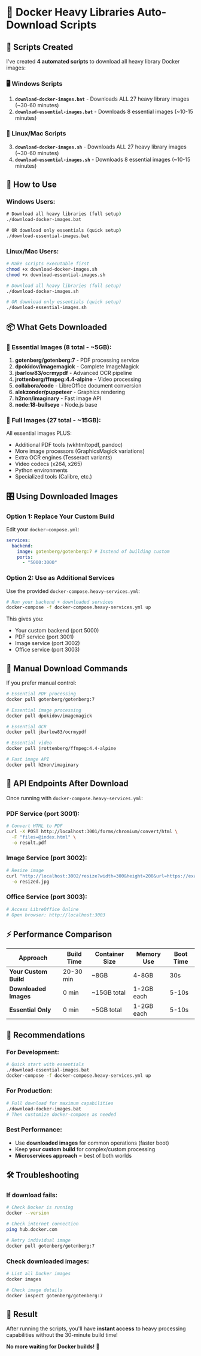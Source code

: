 # 🚀 Docker Heavy Libraries Auto-Download Scripts

## 📁 Scripts Created

I've created **4 automated scripts** to download all heavy library Docker images:

### 🖥️ Windows Scripts

1. **`download-docker-images.bat`** - Downloads ALL 27 heavy library images (~30-60 minutes)
2. **`download-essential-images.bat`** - Downloads 8 essential images (~10-15 minutes)

### 🐧 Linux/Mac Scripts

3. **`download-docker-images.sh`** - Downloads ALL 27 heavy library images (~30-60 minutes)
4. **`download-essential-images.sh`** - Downloads 8 essential images (~10-15 minutes)

## 🚀 How to Use

### Windows Users:

```cmd
# Download all heavy libraries (full setup)
./download-docker-images.bat

# OR download only essentials (quick setup)
./download-essential-images.bat
```

### Linux/Mac Users:

```bash
# Make scripts executable first
chmod +x download-docker-images.sh
chmod +x download-essential-images.sh

# Download all heavy libraries (full setup)
./download-docker-images.sh

# OR download only essentials (quick setup)
./download-essential-images.sh
```

## 📦 What Gets Downloaded

### 🎯 Essential Images (8 total - ~5GB):

1. **gotenberg/gotenberg:7** - PDF processing service
2. **dpokidov/imagemagick** - Complete ImageMagick
3. **jbarlow83/ocrmypdf** - Advanced OCR pipeline
4. **jrottenberg/ffmpeg:4.4-alpine** - Video processing
5. **collabora/code** - LibreOffice document conversion
6. **alekzonder/puppeteer** - Graphics rendering
7. **h2non/imaginary** - Fast image API
8. **node:18-bullseye** - Node.js base

### 🎯 Full Images (27 total - ~15GB):

All essential images PLUS:

- Additional PDF tools (wkhtmltopdf, pandoc)
- More image processors (GraphicsMagick variations)
- Extra OCR engines (Tesseract variants)
- Video codecs (x264, x265)
- Python environments
- Specialized tools (Calibre, etc.)

## 🎛️ Using Downloaded Images

### Option 1: Replace Your Custom Build

Edit your `docker-compose.yml`:

```yaml
services:
  backend:
    image: gotenberg/gotenberg:7 # Instead of building custom
    ports:
      - "5000:3000"
```

### Option 2: Use as Additional Services

Use the provided `docker-compose.heavy-services.yml`:

```bash
# Run your backend + downloaded services
docker-compose -f docker-compose.heavy-services.yml up
```

This gives you:

- Your custom backend (port 5000)
- PDF service (port 3001)
- Image service (port 3002)
- Office service (port 3003)

## 🔧 Manual Download Commands

If you prefer manual control:

```bash
# Essential PDF processing
docker pull gotenberg/gotenberg:7

# Essential image processing
docker pull dpokidov/imagemagick

# Essential OCR
docker pull jbarlow83/ocrmypdf

# Essential video
docker pull jrottenberg/ffmpeg:4.4-alpine

# Fast image API
docker pull h2non/imaginary
```

## 🎯 API Endpoints After Download

Once running with `docker-compose.heavy-services.yml`:

### PDF Service (port 3001):

```bash
# Convert HTML to PDF
curl -X POST http://localhost:3001/forms/chromium/convert/html \
  -F "files=@index.html" \
  -o result.pdf
```

### Image Service (port 3002):

```bash
# Resize image
curl "http://localhost:3002/resize?width=300&height=200&url=https://example.com/image.jpg" \
  -o resized.jpg
```

### Office Service (port 3003):

```bash
# Access LibreOffice Online
# Open browser: http://localhost:3003
```

## ⚡ Performance Comparison

| Approach              | Build Time | Container Size | Memory Use | Boot Time |
| --------------------- | ---------- | -------------- | ---------- | --------- |
| **Your Custom Build** | 20-30 min  | ~8GB           | 4-8GB      | 30s       |
| **Downloaded Images** | 0 min      | ~15GB total    | 1-2GB each | 5-10s     |
| **Essential Only**    | 0 min      | ~5GB total     | 1-2GB each | 5-10s     |

## 🎯 Recommendations

### For Development:

```bash
# Quick start with essentials
./download-essential-images.bat
docker-compose -f docker-compose.heavy-services.yml up
```

### For Production:

```bash
# Full download for maximum capabilities
./download-docker-images.bat
# Then customize docker-compose as needed
```

### Best Performance:

- Use **downloaded images** for common operations (faster boot)
- Keep **your custom build** for complex/custom processing
- **Microservices approach** = best of both worlds

## 🛠️ Troubleshooting

### If download fails:

```bash
# Check Docker is running
docker --version

# Check internet connection
ping hub.docker.com

# Retry individual image
docker pull gotenberg/gotenberg:7
```

### Check downloaded images:

```bash
# List all Docker images
docker images

# Check image details
docker inspect gotenberg/gotenberg:7
```

## 🎉 Result

After running the scripts, you'll have **instant access** to heavy processing capabilities without the 30-minute build time!

**No more waiting for Docker builds!** 🚀
